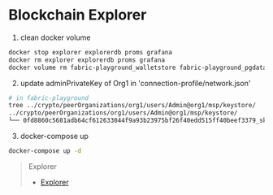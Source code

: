 # Blockchain Explorer

1. clean docker volume

```bash
docker stop explorer explorerdb proms grafana
docker rm explorer explorerdb proms grafana
docker volume rm fabric-playground_walletstore fabric-playground_pgdata fabric-playground_grafana-storage fabric-playground_prometheus-storage
```

2. update adminPrivateKey of Org1 in  'connection-profile/network.json'

```bash
# in fabric-playground
tree ../crypto/peerOrganizations/org1/users/Admin@org1/msp/keystore/
../crypto/peerOrganizations/org1/users/Admin@org1/msp/keystore/
└── 0fd8860c5681adb64cf612633044f9a93b23975bf26f40edd515ff40beef3379_sk
```

3. docker-compose up

```bash
docker-compose up -d
```

> Explorer
>
> * [Explorer](http://localhost:8080/)
